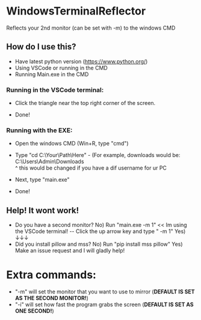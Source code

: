 # WindowsTerminalReflector
Reflects your 2nd monitor (can be set with -m) to the windows CMD


## How do I use this?

- Have latest python version (https://www.python.org/)
- Using VSCode or running in the CMD
- Running Main.exe in the CMD

### Running in the VSCode terminal:

- Click the triangle near the top right corner of the screen.
* Done!

### Running with the EXE:

- Open the windows CMD (Win+R, type "cmd")
- Type "cd C:\Your\Path\Here" - (For example, downloads would be: C:\Users\Admin\Downloads\
                                                                            ^ this would be changed if you have a dif username for ur PC

- Next, type "main.exe"
* Done!


## Help! It wont work!

- Do you have a second monitor?
  No) Run "main.exe -m 1" << Im using the VSCode terminal! -- Click the up arrow key and type " -m 1"
  Yes) ↓↓↓
- Did you install pillow and mss?
  No) Run "pip install mss pillow"
  Yes) Make an issue request and I will gladly help!



# Extra commands:
- "-m" will set the monitor that you want to use to mirror (**DEFAULT IS SET AS THE SECOND MONITOR!**)
- "-i" will set how fast the program grabs the screen (**DEFAULT IS SET AS ONE SECOND!**)
